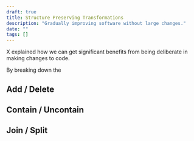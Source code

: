 ```yaml
---
draft: true
title: Structure Preserving Transformations
description: "Gradually improving software without large changes."
date: ""
tags: []
---
```


X explained how we can get significant benefits from being deliberate in making changes to code. 

By breaking down the

## Add / Delete

## Contain / Uncontain

## Join / Split